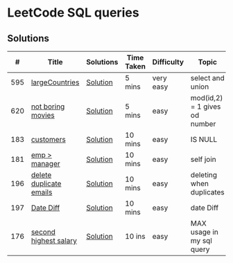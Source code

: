 
# LeetCode SQL queries

## Solutions

|  #  |      Title     |   Solutions | Time Taken| Difficulty  | Topic |
|-----|----------------|---------------|--------|-------------|------------
| 595 |[largeCountries](https://leetcode.com/problems/big-countries/) |  [Solution](./595/Solution.java)   | 5 mins | very easy | select and union 
| 620 |[not boring movies](https://leetcode.com/problems/not-boring-movies/) |  [Solution](./629/Solution.java)   | 5 mins | easy | mod(id,2) = 1 gives od number 
| 183 |[customers](https://leetcode.com/problems/customers-who-never-order/) |  [Solution](./183/Solution.java)   | 10 mins | easy | IS NULL 
| 181 |[emp > manager](https://leetcode.com/problems/employees-earning-more-than-their-managers/) |  [Solution](./181/Solution.java)   | 10 mins | easy | self join 
| 196 |[delete duplicate emails](https://leetcode.com/problems/delete-duplicate-emails/) |  [Solution](./196/Solution.java)   | 10 mins | easy | deleting when duplicates 
| 197 |[Date Diff](https://leetcode.com/problems/rising-temperature/) |  [Solution](./197/Solution.java)   | 10 mins | easy | date Diff 
| 176 |[second highest salary](https://leetcode.com/problems/second-highest-salary/) |  [Solution](./176/Solution.java)   | 10 ins | easy | MAX usage in my sql query 
